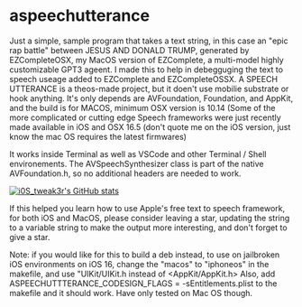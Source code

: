 # aspeechutterance
Just a simple, sample program that takes a text string, in this case an "epic rap battle" between JESUS AND DONALD TRUMP, generated by EZCompleteOSX, 
my MacOS version of EZComplete, a multi-model highly customizable GPT3 ageent.  I made this to help in debegguging the text to speech useage added to EZComplete and EZCompleteOSSX.
A SPEECH UTTERANCE is a theos-made project, but it doen't use mobilie substrate or hook anything.  It's only depends are AVFoundation, Foundation, and AppKit, 
and the build is for MACOS, minimum OSX version is 10.14 (Some of the more complicated or cutting edge Speech frameworks were just recently made available in iOS and OSX 16.5 (don't quote me on the iOS version, just know the mac OS requires the latest firmwares)

It works inside Terminal as well as VSCode and other Terminal / Shell environements.   The AVSpeechSynthesizer class is part of the native AVFoundation.h, so no additional headers are needed to work.

[![i0S_tweak3r's GitHub stats](https://github-readme-stats.vercel.app/api?username=tweaker177)](https://github.com/tweaker177/github-readme-stats)

If this helped you learn how to use Apple's free text to speech framework, for both iOS and MacOS, please consider leaving a star, updating the string to a variable string to make the output more interesting, and don't forget to give a star.


Note: if you would like for this to build a deb instead, to use on jailbroken iOS environments on iOS 16, change the "macos" to "iphoneos" in the makefile, and use "UIKit/UIKit.h instead of <AppKit/AppKit.h>
Also, add ASPEECHUTTTERANCE_CODESIGN_FLAGS = -sEntitlements.plist to the makefile and it should work.  Have only tested on Mac OS though.
